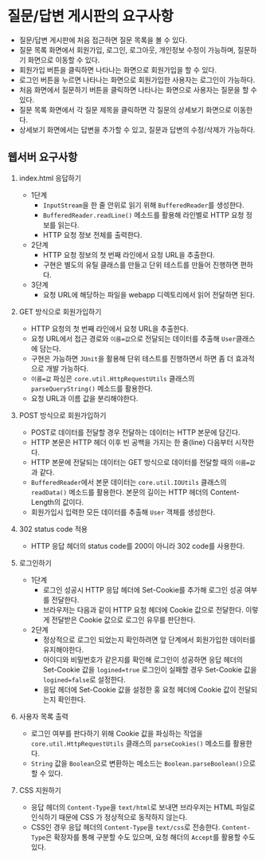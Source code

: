 # 질문/답변 게시판의 요구사항

- 질문/답변 게시판에 처음 접근하면 질문 목록을 볼 수 있다. 
- 질문 목록 화면에서 회원가입, 로그인, 로그아웃, 개인정보 수정이 가능하며, 질문하기 화면으로 이동할 수 있다.
- 회원가입 버튼을 클릭하면 나타나는 화면으로 회원가입을 할 수 있다.
- 로그인 버튼을 누르면 나타나는 화면으로 회원가입한 사용자는 로그인이 가능하다.
- 처음 화면에서 질문하기 버튼을 클릭하면 나타나는 화면으로 사용자는 질문을 할 수 있다.
- 질문 목록 화면에서 각 질문 제목을 클릭하면 각 질문의 상세보기 화면으로 이동한다.
- 상세보기 화면에서는 답변을 추가할 수 있고, 질문과 답변의 수정/삭제가 가능하다.


## 웹서버 요구사항
1. index.html 응답하기
    - 1단계 
        - `InputStream`을 한 줄 안위로 읽기 위해 `BufferedReader`를 생성한다.
        - `BufferedReader.readLine()` 메소드를 활용해 라인별로 HTTP 요청 정보를 읽는다.
        - HTTP 요청 정보 전체를 출력한다.
    - 2단계
        - HTTP 요청 정보의 첫 번째 라인에서 요청 URL을 추출한다.
        - 구현은 별도의 유틸 클래스를 만들고 단위 테스트를 만들어 진행하면 편하다.
    - 3단계
        - 요청 URL에 해당하는 파일을 webapp 디렉토리에서 읽어 전달하면 된다.
   
2. GET 방식으로 회원가입하기
    - HTTP 요청의 첫 번째 라인에서 요청 URL을 추출한다.
    - 요청 URL에서 접근 경로와 `이름=값`으로 전달되는 데이터를 추출해 `User`클래스에 담는다.
    - 구현은 가능하면 `JUnit`을 활용해 단위 테스트를 진행하면서 하면 좀 더 효과적으로 개발 가능하다.
    - `이름=값` 파싱은 `core.util.HttpRequestUtils` 클래스의 `parseQueryString()` 메소드를 활용한다.
    - 요청 URL과 이름 값을 분리해야한다.
    
3. POST 방식으로 회원가입하기
    - POST로 데이터를 전달할 경우 전달하는 데이터는 HTTP 본문에 담긴다.
    - HTTP 본문은 HTTP 헤더 이후 빈 공백을 가지는 한 줄(line) 다음부터 시작한다.
    - HTTP 본문에 전달되는 데이터는 GET 방식으로 데이터를 전달할 때의 `이름=값`과 같다.
    - `BufferedReader`에서 본문 데이터는 `core.util.IOUtils` 클래스의 `readData()` 메소드를 활용한다. 본문의 길이는 HTTP 헤더의 Content-Length의 값이다.
    - 회원가입시 입력한 모든 데이터를 추출해 `User` 객체를 생성한다.
    
4. 302 status code 적용
    - HTTP 응답 헤더의 status code를 200이 아니라 302 code를 사용한다.
    
5. 로그인하기
    - 1단계
        - 로그인 성공시 HTTP 응답 헤더에 Set-Cookie를 추가해 로그인 성공 여부를 전달한다.
        - 브라우저는 다음과 같이 HTTP 요청 헤더에 Cookie 값으로 전달한다. 이렇게 전달받은 Cookie 값으로 로그인 유무를 판단한다. 
    - 2단계
        - 정상적으로 로그인 되었는지 확인하려면 앞 단계에서 회원가입한 데이터를 유지해야한다.
        - 아이디와 비밀번호가 같은지를 확인해 로그인이 성공하면 응답 헤더의 Set-Cookie 값을 `logined=true` 로그인이 실패할 경우 Set-Cookie 값을 `logined=false`로 설정한다.
        - 응답 헤더에 Set-Cookie 값을 설정한 훙 요청 헤더에 Cookie 값이 전달되는지 확인한다.

6. 사용자 목록 출력
    - 로그인 여부를 판다하기 위해 Cookie 값을 파싱하는 작업을 `core.util.HttpRequestUtils` 클래스의 `parseCookies()` 메소드를 활용한다.
    - `String` 값을 `Boolean`으로 변환하는 메소드는 `Boolean.parseBoolean()`으로 할 수 있다.

7. CSS 지원하기
    - 응답 헤더의 `Content-Type`을 `text/html`로 보내면 브라우저는 HTML 파일로 인식하기 때문에 CSS 가 정상적으로 동작하지 않는다.
    - CSS인 경우 응답 헤더의 `Content-Type`을 `text/css`로 전송한다. `Content-Type`은 확장자를 통해 구분할 수도 있으며, 요청 해더의 `Accept`를 활용할 수도 있다. 
